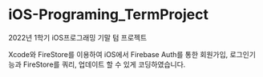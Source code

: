 # iOS-Programing_TermProject
2022년 1학기 iOS프로그래밍 기말 텀 프로젝트

Xcode와 FireStore를 이용하여 
iOS에서 Firebase Auth를 통한 회원가입, 로그인기능과 FireStore를 쿼리, 업데이트 할 수 있게 코딩하였습니다.
